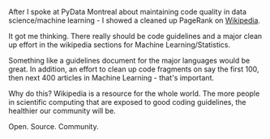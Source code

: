 <!--
.. title: Code Fragments On Wikipedia
.. slug: code-fragments-on-wikipedia
.. date: 2019-10-04 10:49:16 UTC-04:00
.. tags: 
.. category: 
.. link: 
.. description: 
.. type: text
-->

After I spoke at PyData Montreal about maintaining code quality in data science/machine learning - I showed a cleaned up PageRank on [Wikipedia](https://en.wikipedia.org/wiki/PageRank).

It got me thinking. There really should be code guidelines and a major clean up effort in the wikipedia sections for Machine Learning/Statistics.

Something like a guidelines document for the major languages would be great. In addition, an effort to clean up code fragments on say the first 100, then next 400 articles in Machine Learning - that's important.

Why do this? Wikipedia is a resource for the whole world. The more people in scientific computing that are exposed to good coding guidelines, the healthier our community will be.

Open. Source. Community.